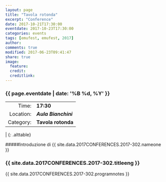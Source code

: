 ```yaml
---
layout: page
title: "Tavola rotonda"
excerpt: "Conference"
date: 2017-10-21T17:30:00
eventdate: 2017-10-23T17:30:00
categories: events
tags: [emufest, emufest, 2017]
author:
comments: true
modified: 2017-06-23T09:41:47
share: true
image:
  feature:
  credit:
  creditlink:
---
```


### {{ page.eventdate | date: '%B %d, %Y' }}

|  |  |
|------------:|:------------|
| Time: | **17:30** |
| Location: | ***Aula Bianchini*** |
| Category: | **Tavola rotonda** |
|
{: .alttable}

#####Introduzione di {{ site.data.2017CONFERENCES.2017-302.nameone }}

### {{ site.data.2017CONFERENCES.2017-302.titleeng }}

{{ site.data.2017CONFERENCES.2017-302.programnotes }}
